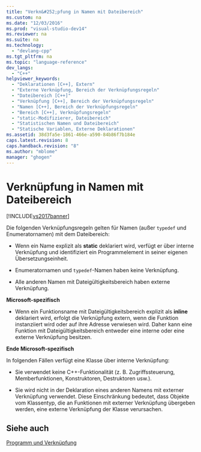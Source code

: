 ```yaml
---
title: "Verkn&#252;pfung in Namen mit Dateibereich"
ms.custom: na
ms.date: "12/03/2016"
ms.prod: "visual-studio-dev14"
ms.reviewer: na
ms.suite: na
ms.technology: 
  - "devlang-cpp"
ms.tgt_pltfrm: na
ms.topic: "language-reference"
dev_langs: 
  - "C++"
helpviewer_keywords: 
  - "Deklarationen [C++], Extern"
  - "Externe Verknüpfung, Bereich der Verknüpfungsregeln"
  - "Dateibereich [C++]"
  - "Verknüpfung [C++], Bereich der Verknüpfungsregeln"
  - "Namen [C++], Bereich der Verknüpfungsregeln"
  - "Bereich [C++], Verknüpfungsregeln"
  - "static-Modifizierer, Dateibereich"
  - "Statistischen Namen und Dateibereich"
  - "Statische Variablen, Externe Deklarationen"
ms.assetid: 38d3fa5e-1861-466e-a590-84b86f7b184e
caps.latest.revision: 8
caps.handback.revision: "8"
ms.author: "mblome"
manager: "ghogen"
---
```

# Verkn&#252;pfung in Namen mit Dateibereich
[!INCLUDE[vs2017banner](../assembler/inline/includes/vs2017banner.md)]

Die folgenden Verknüpfungsregeln gelten für Namen \(außer `typedef` und Enumeratornamen\) mit dem Dateibereich:  
  
-   Wenn ein Name explizit als **static** deklariert wird, verfügt er über interne Verknüpfung und identifiziert ein Programmelement in seiner eigenen Übersetzungseinheit.  
  
-   Enumeratornamen und `typedef`\-Namen haben keine Verknüpfung.  
  
-   Alle anderen Namen mit Dateigültigkeitsbereich haben externe Verknüpfung.  
  
 **Microsoft\-spezifisch**  
  
-   Wenn ein Funktionsname mit Dateigültigkeitsbereich explizit als **inline** deklariert wird, erfolgt die Verknüpfung extern, wenn die Funktion instanziiert wird oder auf ihre Adresse verwiesen wird.  Daher kann eine Funktion mit Dateigültigkeitsbereich entweder eine interne oder eine externe Verknüpfung besitzen.  
  
 **Ende Microsoft\-spezifisch**  
  
 In folgenden Fällen verfügt eine Klasse über interne Verknüpfung:  
  
-   Sie verwendet keine C\+\+\-Funktionalität \(z. B. Zugriffssteuerung, Memberfunktionen, Konstruktoren, Destruktoren usw.\).  
  
-   Sie wird nicht in der Deklaration eines anderen Namens mit externer Verknüpfung verwendet.  Diese Einschränkung bedeutet, dass Objekte vom Klassentyp, die an Funktionen mit externer Verknüpfung übergeben werden, eine externe Verknüpfung der Klasse verursachen.  
  
## Siehe auch  
 [Programm und Verknüpfung](../cpp/program-and-linkage-cpp.md)